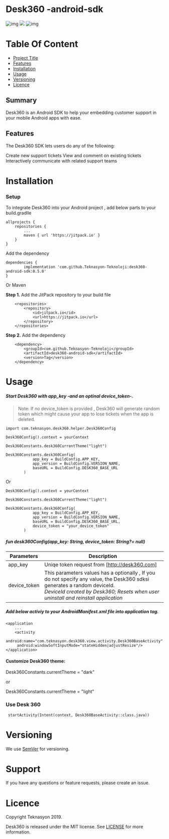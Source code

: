 # Desk360 -android-sdk

 ![img](https://img.shields.io/badge/kotlin-v1.3.50-brightgreen.svg?logoColor=orange&logo=kotlin)   [![](https://jitpack.io/v/Teknasyon-Teknoloji/desk360-android-sdk.svg)](https://jitpack.io/#Teknasyon-Teknoloji/desk360-android-sdk) ![img](https://img.shields.io/badge/Sdk-14+-brightgreen.svg?logoColor=orange)



# Table Of Content			

- [Project Title](#Summary)
- [Features](#Features)
- [Installation](#Installation)
- [Usage](#Usage)
- [Versioning](#Versioning) 
- [Licence](#Licence)

## Summary

Desk360 is an Android SDK to help your embedding customer support in your mobile Android apps with ease.

## Features

The Desk360 SDK lets users do any of the following:

Create new support tickets
View and comment on existing tickets
Interactively communicate with related support teams



# Installation



### Setup

To integrate Desk360 into your Android project , add below parts to your  build.gradlle

```
allprojects {
	repositories {
		...
		maven { url 'https://jitpack.io' }
	}
}
```

Add the dependency

```
dependencies {
        implementation 'com.github.Teknasyon-Teknoloji:desk360-android-sdk:0.5.0'
}
```



Or Maven

**Step 1.** Add the JitPack repository to your build file

```markup
	<repositories>
		<repository>
		    <id>jitpack.io</id>
		    <url>https://jitpack.io</url>
		</repository>
	</repositories>
```

**Step 2.** Add the dependency



```markup
	<dependency>
	    <groupId>com.github.Teknasyon-Teknoloji</groupId>
	    <artifactId>desk360-android-sdk</artifactId>
	    <version>Tag</version>
	</dependency>
```



# Usage



##### Start Desk360 with app_key -and an optinal device_token-.

> Note: If no device_token is provided , Desk360 will generate random token which might cause your app to lose tickets when the app is deleted.



```
import com.teknasyon.desk360.helper.Desk360Config
```

```
Desk360Config().context = yourContext

Desk360Constants.desk360CurrentTheme("light")

Desk360Constants.desk360Config(
            app_key = BuildConfig.APP_KEY,
            app_version = BuildConfig.VERSION_NAME,
            baseURL = BuildConfig.DESK360_BASE_URL
        ) 
```



Or 



```
Desk360Config().context = yourContext

Desk360Constants.desk360CurrentTheme("light")

Desk360Constants.desk360Config(
            app_key = BuildConfig.APP_KEY,
            app_version = BuildConfig.VERSION_NAME,
            baseURL = BuildConfig.DESK360_BASE_URL,
            device_token = "your_device_token"
        ) 	
```



##### fun desk360Config(app_key: String, device_token: String?= null)

| Parameters   | Description                                                  |
| ------------ | ------------------------------------------------------------ |
| app_key      | Uniqe token request from [http://desk360.com]                |
| device_token | This parameters  values has a optionally ,  If you do not specify any value, the Desk360 sdksi generates a random deviceId.<br/>  *DeviceId created by Desk360; Resets when user uninstall and reinstall application* |

####  

##### Add below activiy to your AndroidManifest.xml file into application tag.

```
<application
	...
	<activity
     android:name="com.teknasyon.desk360.view.activity.Desk360BaseActivity"
     android:windowSoftInputMode="stateHidden|adjustResize"/>
</application>
```



#### Customize Desk360 theme:

Desk360Constants.currentTheme = "dark"

or

Desk360Constants.currentTheme = "light"



### Use Desk 360

```
 startActivity(Intent(context, Desk360BaseActivity::class.java))
```



# Versioning

We use [SemVer](http://semver.org/) for versioning.



# Support

If you have any questions or feature requests, please create an issue.



# Licence

Copyright Teknasyon 2019.

Desk360 is released under the MIT license. See [LICENSE](https://github.com/Teknasyon-Teknoloji/desk360-android-sdk/blob/master/LICENSE)  for more information.
